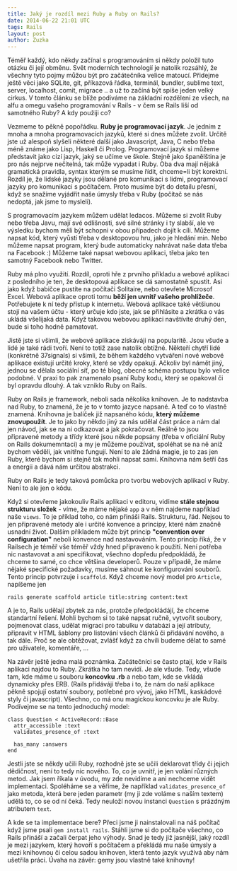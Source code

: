 ```yaml
---
title: Jaký je rozdíl mezi Ruby a Ruby on Rails?
date: 2014-06-22 21:01 UTC
tags: Rails
layout: post
author: Zuzka
---
```


Téměř každý, kdo někdy začínal s programováním si někdy položil tuto otázku či její obměnu. Svět moderních technologií je natolik rozsáhlý, že všechny tyto pojmy můžou být pro začátečníka velice matoucí. Přidejme ještě věci jako SQLite, git, příkazová řádka, terminál, bundler, sublime text, server, localhost, comit, migrace .. a už to začíná být spíše jeden velký cirkus. V tomto článku se blíže podíváme na základní rozdělení ze všech, na alfu a omegu vašeho programování v Rails - v čem se Rails liší od samotného Ruby? A kdy použiji co?

Vezmeme to pěkně popořádku. **Ruby je programovací jazyk**. Je jedním z mnoha a mnoha programovacích jazyků, které si dnes můžete zvolit. Určitě jste už alespoň slyšeli některé další jako Javascript, Java, C nebo třeba méně známe jako Lisp, Haskell či Prolog. Programovací jazyk si můžeme představit jako cizí jazyk, jaký se učíme ve škole. Stejně jako španělština je pro nás nejprve nečitelná, tak může vypadat i Ruby. Oba dva mají nějaká gramatická pravidla, syntax kterým se musíme řídit, chceme=li být korektní. Rozdíl je, že lidské jazyky jsou dělané pro komunikaci s lidmi, programovací jazyky pro komunikaci s počítačem. Proto musíme být do detailu přesní, když se snažíme vyjádřit naše úmysly třeba v Ruby (počítač se nás nedoptá, jak jsme to mysleli).

S programovacím jazykem můžem udělat ledacos. Můžeme si zvolit Ruby nebo třeba Javu, mají své odlišnosti, své silné stránky i ty slabší, ale ve výsledku bychom měli být schopni v obou případech dojít k cíli. Můžeme napsat kód, který vyůstí třeba v desktopovou hru, jako je hledání min. Nebo můžeme napsat program, který bude automaticky nahrávat naše data třeba na Facebook :) Můžeme také napsat webovou aplikaci, třeba jako ten samotný Facebook nebo Twitter.

Ruby má plno využití. Rozdíl, oproti hře z prvního příkladu a webové aplikaci z posledního je ten, že desktopová aplikace se dá samostatně spustit. Asi jako když babičce pustíte na počítači Solitaire, nebo otevřete Microsof Excel. Webová aplikace oproti tomu **běží jen uvnitř vašeho prohlížeče**. Potřebujete k ní tedy přístup k internetu. Webová aplikace také většiunou stojí na vašem účtu - který určuje kdo jste, jak se přihlásite a zkrátka o vás ukládá všelijaká data. Když takovou webovou aplikaci navštívíte druhý den, bude si toho hodně pamatovat.

Jistě jste si všimli, že webové aplikace získáváji na popularitě. Jsou všude a lidé je také rádi tvoří. Není to totiž zase natolik obtížné. Někteří chytří lidé (konkrétně 37signals) si všimli, že během každého vytváření nové webové aplikace existují určité kroky, které se vždy opakují. Ačkoliv byl námět jiný, jednou se dělala sociální síť, po té blog, obecné schéma postupu bylo velice podobné. V praxi to pak znamenalo psaní Ruby kodu, který se opakoval či byl opravdu dlouhý. A tak vzniklo Ruby on Rails.

Ruby on Rails je framework, neboli sada několika knihoven. Je to nadstavba nad Ruby, to znamená, že je to v tomto jazyce napsané. A teď co to vlastně znamená. Knihovna je balíček již napsaného kódu, **který můžeme znovupoužít**. Je to jako by někdo jiný za nás udělal část práce a nám dal jen návod, jak se na ni odkazovat a jak pokračovat. Reálně to jsou připravené metody a třídy které jsou někde popsány (třeba v oficiální Ruby on Rails dokumemntaci) a my je můžeme používat, spoléhat se na ně aniž bychom věděli, jak vnitřne fungují. Není to ale žádná magie, je to zas jen Ruby, které bychom si stejně tak mohli napsat sami. Knihovna nám šetří čas a energii a dává nám určitou abstrakci.

Ruby on Rails je tedy taková pomůcka pro tvorbu webových aplikací v Ruby. Není to ale jen o kôdu.

Když si otevřeme jakokouliv Rails aplikaci v editoru, vidíme **stále stejnou strukturu složek** - víme, že máme nějaké `app` a v něm najdeme například naše `views`. To je příklad toho, co nám přináši Rails. Strukturu, řád. Nejsou to jen připravené metody ale i určité konvence a principy, které nám značně usnadní život. Dalším příkladem může být princip **"convention over configuration"** neboli konvence nad nastavováním. Tento princip říká, že v Railsech je téměř vše téměř vždy hned připraveno k použití. Není potřeba nic nastavovat a ani specifikovat, všechno dopředu předpokládá, že chceme to samé, co chce většina developerů. Pouze v případě, že máme nějaké specifické požadavky, musíme sáhnout ke konfigurování souborů. Tento princip potvrzuje i `scaffold`. Když chceme nový model pro `Article`, napíšeme jen

```
rails generate scaffold article title:string content:text
```
A je to, Rails udělají zbytek za nás, protože předpokládájí, že chceme standartní řešení. Mohli bychom si to také napsat ručně, vytvořit soubory, pojmenovat class, udělat migraci pro tabulku v databázi a její atributy, připravit v HTML šablony pro listování všech článků či přidávání nového, a tak dále. Proč se ale obtěžovat, zvlášť když za chvíli budeme dělat to samé pro uživatele, komentáře, ...

Na závěr ještě jedna malá poznámka. Začátečníci se často ptají, kde v Rails aplikaci najdou to Ruby. Zkrátka ho tam nevidí. Je ale všude. Tedy, všude tam, kde máme u souboru **koncovku .rb** a nebo tam, kde se vkládá dynamicky přes ERB. (Rails přidávájí třeba i to, že nám do naší aplikace pěkně spojují ostatní soubory, potřebné pro vývoj, jako HTML, kaskádové styly či javascript). Všechno, co má onu magickou koncovku je ale Ruby. Podívejme se na tento jednoduchý model:

```
class Question < ActiveRecord::Base
  attr_accessible :text
  validates_presence_of :text

  has_many :answers
end
```

Jestli jste se někdy učili Ruby, rozhodně jste se učili deklarovat třídy či jejich dědičnost, není to tedy nic nového. To, co je uvnitř, je jen volání různých metod. Jak jsem říkala v úvodu, my zde nevidíme a ani nechceme vidět implementaci. Spoléháme se a věříme, že například `validates_presence_of` jako metoda, která bere jeden parametr (my ji zde voláme s naším textem) udělá to, co se od ní čeká. Tedy neuloží novou instanci `Question` s prázdným atributem `text`.

A kde se ta implementace bere? Přeci jsme ji nainstalovali na náš počítač když jsme psali `gem install rails`. Stáhli jsme si do počítače všechno, co Rails přináší a začali čerpat jeho výhody. Snad je tedy již jasnější, jaký rozdíl je mezi jazykem, který hovoří s počítačem a překládá mu naše úmysly a mezi knihovnou či celou sadou knihoven, která tento jazyk využívá aby nám ušetřila práci. Úvaha na závěr: gemy jsou vlastně také knihovny!
